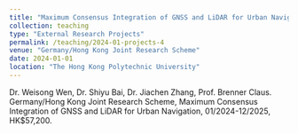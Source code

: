 ```yaml
---
title: "Maximum Consensus Integration of GNSS and LiDAR for Urban Navigation"
collection: teaching
type: "External Research Projects"
permalink: /teaching/2024-01-projects-4
venue: "Germany/Hong Kong Joint Research Scheme"
date: 2024-01-01
location: "The Hong Kong Polytechnic University"
---
```


Dr. Weisong Wen, Dr. Shiyu Bai, Dr. Jiachen Zhang, Prof. Brenner Claus. Germany/Hong Kong Joint Research Scheme, Maximum Consensus Integration of GNSS and LiDAR for Urban Navigation, 01/2024-12/2025, HK$57,200.
